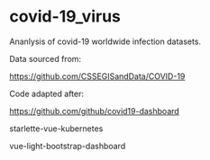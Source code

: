 # covid-19_virus

Ananlysis of covid-19 worldwide infection datasets.

Data sourced from:

https://github.com/CSSEGISandData/COVID-19


Code adapted after:

https://github.com/github/covid19-dashboard

starlette-vue-kubernetes

vue-light-bootstrap-dashboard



